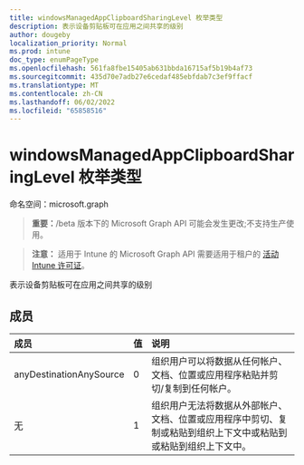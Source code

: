 ```yaml
---
title: windowsManagedAppClipboardSharingLevel 枚举类型
description: 表示设备剪贴板可在应用之间共享的级别
author: dougeby
localization_priority: Normal
ms.prod: intune
doc_type: enumPageType
ms.openlocfilehash: 561fa8fbe15405ab631bbda16715af5b19b4af73
ms.sourcegitcommit: 435d70e7adb27e6cedaf485ebfdab7c3ef9ffacf
ms.translationtype: MT
ms.contentlocale: zh-CN
ms.lasthandoff: 06/02/2022
ms.locfileid: "65858516"
---
```

# <a name="windowsmanagedappclipboardsharinglevel-enum-type"></a>windowsManagedAppClipboardSharingLevel 枚举类型

命名空间：microsoft.graph

> **重要：**/beta 版本下的 Microsoft Graph API 可能会发生更改;不支持生产使用。

> **注意：** 适用于 Intune 的 Microsoft Graph API 需要适用于租户的 [活动 Intune 许可证](https://go.microsoft.com/fwlink/?linkid=839381)。

表示设备剪贴板可在应用之间共享的级别

## <a name="members"></a>成员
|成员|值|说明|
|:---|:---|:---|
|anyDestinationAnySource|0|组织用户可以将数据从任何帐户、文档、位置或应用程序粘贴并剪切/复制到任何帐户。|
|无|1|组织用户无法将数据从外部帐户、文档、位置或应用程序中剪切、复制或粘贴到组织上下文中或粘贴到或粘贴到组织上下文中。|




